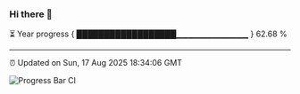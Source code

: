 ### Hi there 👋

⏳ Year progress { ██████████████████▁▁▁▁▁▁▁▁▁▁▁▁ } 62.68 %

---

⏰ Updated on Sun, 17 Aug 2025 18:34:06 GMT

![Progress Bar CI](https://github.com/ZhaoGui/ZhaoGui/workflows/Progress%20Bar%20CI/badge.svg)
